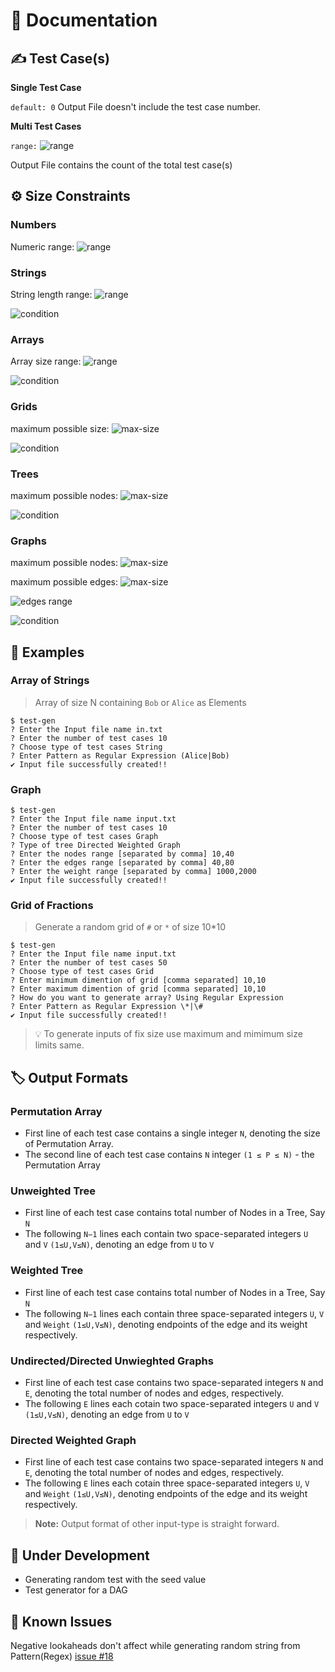 # 📙 Documentation

## ✍ Test Case(s)
**Single Test Case**

`default: 0`
Output File doesn't include the test case number.

**Multi Test Cases**

`range:` ![range](https://latex.codecogs.com/svg.latex?\normal%20[1,%2010^{6}-1])

Output File contains the count of the total test case(s)

## ⚙️ Size Constraints

### Numbers
Numeric range: ![range](https://latex.codecogs.com/svg.latex?\normal%20[-5\cdot10^{18},%205\cdot10^{18}])

### Strings
String length range: ![range](https://latex.codecogs.com/svg.latex?\normal%20[1,%2010^{7}])

<!-- `(total no of test cases) * (sum of length of all the string over all test cases) <= 10^7` -->

![condition](https://latex.codecogs.com/svg.latex?\normal%20(\text{total}\enspace%20\text{no}\enspace%20\text{of}\enspace%20\text{test}\enspace%20\text{cases})%20\cdot%20(\text{sum}\enspace%20\text{of}\enspace%20\text{length}\enspace%20\text{of}\enspace%20\text{all}\enspace%20\text{the}\enspace%20\text{string}\enspace%20\text{over}\enspace%20\text{all}\enspace%20\text{test}\enspace%20\text{cases})%20\le{10^7})

### Arrays

Array size range: ![range](https://latex.codecogs.com/svg.latex?\normal%20[1,%2010^{7}])

<!-- `(total no of test cases) * (sum of size of array over all test cases) <= 10^7` -->


![condition](https://latex.codecogs.com/svg.latex?\normal%20(\text{total}\enspace%20\text{no}\enspace%20\text{of}\enspace%20\text{test}\enspace%20\text{cases})%20\cdot%20(\text{sum}\enspace%20\text{of}\enspace%20\text{size}\enspace%20\text{of}\enspace%20\text{array}\enspace%20\text{over}\enspace%20\text{all}\enspace%20\text{test}\enspace%20\text{cases})%20\le{10^7})


### Grids
maximum possible size: ![max-size](https://latex.codecogs.com/svg.latex?\normal%205000\cdot5000)

<!-- `(total no of test cases) * (sum of dimentions of grid over all test cases) <= 10^7` -->

![condition](https://latex.codecogs.com/svg.latex?\normal%20(\text{total}\enspace%20\text{no}\enspace%20\text{of}\enspace%20\text{test}\enspace%20\text{cases})%20\cdot%20(\text{sum}\enspace%20\text{of}\enspace%20\text{dimention}\enspace%20\text{of}\enspace%20\text{grid}\enspace%20\text{over}\enspace%20\text{all}\enspace%20\text{test}\enspace%20\text{cases})%20\le{10^7})

### Trees

maximum possible nodes: ![max-size](https://latex.codecogs.com/svg.latex?\normal%2010^{7})

<!-- `(total no of test cases) * (sum of nodes over all test cases) <= 10^7` -->

![condition](https://latex.codecogs.com/svg.latex?\normal%20(\text{total}\enspace%20\text{no}\enspace%20\text{of}\enspace%20\text{test}\enspace%20\text{cases})%20\cdot%20(\text{sum}\enspace%20\text{of}\enspace%20\text{edges}\enspace%20\text{over}\enspace%20\text{all}\enspace%20\text{test}\enspace%20\text{cases})%20\le{10^7})


### Graphs

maximum possible nodes: ![max-size](https://latex.codecogs.com/svg.latex?\normal%2010^{6})

maximum possible edges: ![max-size](https://latex.codecogs.com/svg.latex?\normal%2010^{6})

![edges range](https://latex.codecogs.com/svg.latex?1\le%20E%20\le%20\frac{N%20\cdot%20(N+1)}{2})

<!-- `(total no of test cases) * (sum of edges over all test cases) <= 10^7` -->

![condition](https://latex.codecogs.com/svg.latex?\normal%20(\text{total}\enspace%20\text{no}\enspace%20\text{of}\enspace%20\text{test}\enspace%20\text{cases})%20\cdot%20(\text{sum}\enspace%20\text{of}\enspace%20\text{edges}\enspace%20\text{over}\enspace%20\text{all}\enspace%20\text{test}\enspace%20\text{cases})%20\le{10^7})


## 📝 Examples

### Array of Strings
> Array of size N containing `Bob` or `Alice` as Elements

```
$ test-gen
? Enter the Input file name in.txt
? Enter the number of test cases 10
? Choose type of test cases String
? Enter Pattern as Regular Expression (Alice|Bob)
✔ Input file successfully created!!
```

### Graph
```
$ test-gen
? Enter the Input file name input.txt
? Enter the number of test cases 10
? Choose type of test cases Graph
? Type of tree Directed Weighted Graph
? Enter the nodes range [separated by comma] 10,40
? Enter the edges range [separated by comma] 40,80
? Enter the weight range [separated by comma] 1000,2000
✔ Input file successfully created!!
```

### Grid of Fractions
> Generate a random grid of `#` or `*` of size 10*10

```
$ test-gen
? Enter the Input file name input.txt
? Enter the number of test cases 50
? Choose type of test cases Grid
? Enter minimum dimention of grid [comma separated] 10,10
? Enter maximum dimention of grid [comma separated] 10,10
? How do you want to generate array? Using Regular Expression
? Enter Pattern as Regular Expression \*|\#
✔ Input file successfully created!!
```

> 💡 To generate inputs of fix size use maximum and mimimum size limits same.

## 🏷 Output Formats
### Permutation Array
* First line of each test case contains a single integer `N`, denoting the size of Permutation Array.
* The second line of each test case contains `N` integer `(1 ≤ P ≤ N)` - the Permutation Array

### Unweighted Tree
* First line of each test case contains total number of Nodes in a Tree, Say `N`
* The following `N−1` lines each contain two space-separated integers `U` and `V` `(1≤U,V≤N)`, denoting an edge from `U` to `V`

### Weighted Tree
* First line of each test case contains total number of Nodes in a Tree, Say `N`
* The following `N−1` lines each contain three space-separated integers `U`, `V` and `Weight` `(1≤U,V≤N)`, denoting endpoints of the edge and its weight respectively.

### Undirected/Directed Unwieghted Graphs
* First line of each test case contains two space-separated integers `N` and `E`, denoting the total number of nodes and edges, respectively.
* The following `E` lines each cotain two space-separated integers `U` and `V` `(1≤U,V≤N)`, denoting an edge from `U` to `V`

### Directed Weighted Graph
* First line of each test case contains two space-separated integers `N` and `E`, denoting the total number of nodes and edges, respectively.
* The following `E` lines each cotain three space-separated integers `U`, `V` and `Weight` `(1≤U,V≤N)`, denoting endpoints of the edge and its weight respectively.

> **Note:** Output format of other input-type is straight forward.

## 🚧 Under Development
* Generating random test with the seed value
* Test generator for a DAG

## 🐛 Known Issues
Negative lookaheads don't affect while generating random string from Pattern(Regex) [issue #18](https://github.com/fent/randexp.js/issues/18)
